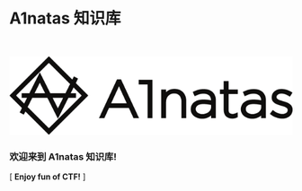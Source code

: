 #  A1natas 知识库

<br>

![欢迎使用！](amWiki/images/logo1.png "欢迎使用！")  

### 欢迎来到 A1natas 知识库!

[ **Enjoy fun of CTF!** ]
